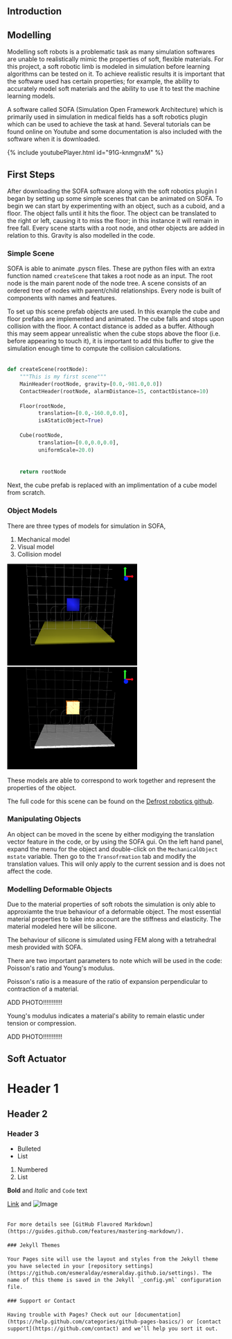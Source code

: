 ## Introduction


## Modelling

Modelling soft robots is a problematic task as many simulation softwares are unable to realistically mimic the properties of soft, flexible materials. For this project, a soft robotic limb is modeled in simulation before learning algorithms can be tested on it. To achieve realistic results it is important that the software used has certain properties; for example, the ability to accurately model soft materials and the ability to use it to test the machine learning models.

A software called SOFA (Simulation Open Framework Architecture) which is primarily used in simulation in medical fields has a soft robotics plugin which can be used to achieve the task at hand. Several tutorials can be found online on Youtube and some documentation is also included with the software when it is downloaded.

{% include youtubePlayer.html id="91G-knmgnxM" %}

## First Steps

After downloading the SOFA software along with the soft robotics plugin I began by setting up some simple scenes that can be animated on SOFA. To begin we can start by experimenting with an object, such as a cuboid, and a floor. The object falls until it hits the floor. The object can be translated to the right or left, causing it to miss the floor; in this instance it will remain in free fall. Every scene starts with a root node, and other objects are added in relation to this. Gravity is also modelled in the code.



### Simple Scene

SOFA is able to animate .pyscn files. These are python files with an extra function named `createScene` that takes a root node as an input. The root node is the main parent node of the node tree. A scene consists of an ordered tree of nodes with parent/child relationships. Every node is built of components with names and features.

To set up this scene prefab objects are used. In this example the cube and floor prefabs are implemented and animated. The cube falls and stops upon collision with the floor. A contact distance is added as a buffer. Although this may seem appear unrealistic when the cube stops above the floor (i.e. before appearing to touch it), it is important to add this buffer to give the simulation enough time to compute the collision calculations.

```python

def createScene(rootNode):
    """This is my first scene"""
    MainHeader(rootNode, gravity=[0.0,-981.0,0.0])
    ContactHeader(rootNode, alarmDistance=15, contactDistance=10)

    Floor(rootNode,
          translation=[0.0,-160.0,0.0],
          isAStaticObject=True)

    Cube(rootNode,
          translation=[0.0,0.0,0.0],
          uniformScale=20.0)


    return rootNode

```

Next, the cube prefab is replaced with an implimentation of a cube model from scratch.

### Object Models 

There are three types of models for simulation in SOFA,

1. Mechanical model
2. Visual model
3. Collision model

<img src="http://github.com/esmeralday/esmeralday.github.io/blob/master/_includes/images/cube.png" alt="Visual Model" width="300"/> <img src="http://github.com/esmeralday/esmeralday.github.io/blob/master/_includes/images/mechanicalModel.png" alt="Mechanical Model" width="300"/>

These models are able to correspond to work together and represent the properties of the object. 

The full code for this scene can be found on the [Defrost robotics github](https://github.com/SofaDefrost/SoftRobots/blob/master/docs/tutorials/FirstSteps/firststeps-tuto.pyscn).

### Manipulating Objects

An object can be moved in the scene by either modigying the translation vector feature in the code, or by using the SOFA gui. On the left hand panel, expand the menu for the object and double-click on the `MechanicalObject mstate` variable. Then go to the `Transofrmation` tab and modify the translation values. This will only apply to the current session and is does not affect the code.

### Modelling Deformable Objects

Due to the material properties of soft robots the simulation is only able to approxiamte the true behaviour of a deformable object. The most essential material properties to take into account are the stiffness and elasticity. The material modeled here will be silicone.

The behaviour of silicone is simulated using FEM along with a tetrahedral mesh provided with SOFA.

There are two important parameters to note which will be used in the code: Poisson's ratio and Young's modulus.

Poisson's ratio is a measure of the ratio of expansion perpendicular to contraction of a material.

ADD PHOTO!!!!!!!!!!!

Young's modulus indicates a material's ability to remain elastic under tension or compression.

ADD PHOTO!!!!!!!!!!!

## Soft Actuator









# Header 1
## Header 2
### Header 3

- Bulleted
- List

1. Numbered
2. List

**Bold** and _Italic_ and `Code` text

[Link](url) and ![Image](src)
```

For more details see [GitHub Flavored Markdown](https://guides.github.com/features/mastering-markdown/).

### Jekyll Themes

Your Pages site will use the layout and styles from the Jekyll theme you have selected in your [repository settings](https://github.com/esmeralday/esmeralday.github.io/settings). The name of this theme is saved in the Jekyll `_config.yml` configuration file.

### Support or Contact

Having trouble with Pages? Check out our [documentation](https://help.github.com/categories/github-pages-basics/) or [contact support](https://github.com/contact) and we’ll help you sort it out.
